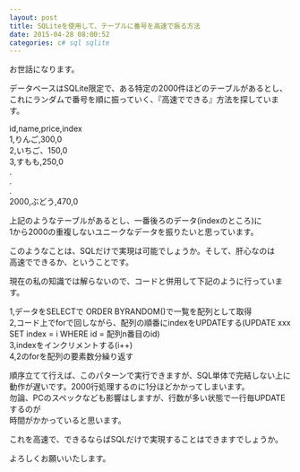 ```yaml
---
layout: post
title: SQLiteを使用して、テーブルに番号を高速で振る方法
date: 2015-04-28 08:00:52
categories: c# sql sqlite
---
```

<!-- {% raw %} -->
<p>お世話になります。</p>

<p>データベースはSQLite限定で、ある特定の2000件ほどのテーブルがあるとし、<br>
これにランダムで番号を順に振っていく、『高速でできる』方法を探しています。</p>

<p>id,name,price,index<br>
1,りんご,300,0<br>
2,いちご、150,0<br>
3,すもも,250,0<br>
.<br>
.<br>
.<br>
2000,ぶどう,470,0</p>

<p>上記のようなテーブルがあるとし、一番後ろのデータ(indexのところ)に<br>
1から2000の重複しないユニークなデータを振りたいと思っています。</p>

<p>このようなことは、SQLだけで実現は可能でしょうか。そして、肝心なのは<br>
高速でできるか、ということです。</p>

<p>現在の私の知識では解らないので、コードと併用して下記のように行っています。</p>

<p>1,データをSELECTで ORDER BYRANDOM()で一覧を配列として取得<br>
2,コード上でforで回しながら、配列の順番にindexをUPDATEする(UPDATE xxx SET index = i WHERE id = 配列n番目のid)<br>
3,indexをインクリメントする(i++)<br>
4,2のforを配列の要素数分繰り返す</p>

<p>順序立てて行えば、このパターンで実行できますが、SQL単体で完結しない上に<br>
動作が遅いです。2000行処理するのに1分ほどかかってしまいます。<br>
勿論、PCのスペックなども影響はしますが、行数が多い状態で一行毎UPDATEするのが<br>
時間がかかっていると思います。</p>

<p>これを高速で、できるならばSQLだけで実現することはできますでしょうか。</p>

<p>よろしくお願いいたします。</p>
<!-- {% endraw %} -->
